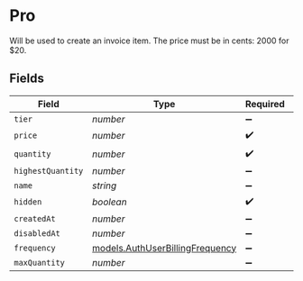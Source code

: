 # Pro

Will be used to create an invoice item. The price must be in cents: 2000 for $20.


## Fields

| Field                                                                    | Type                                                                     | Required                                                                 | Description                                                              |
| ------------------------------------------------------------------------ | ------------------------------------------------------------------------ | ------------------------------------------------------------------------ | ------------------------------------------------------------------------ |
| `tier`                                                                   | *number*                                                                 | :heavy_minus_sign:                                                       | N/A                                                                      |
| `price`                                                                  | *number*                                                                 | :heavy_check_mark:                                                       | N/A                                                                      |
| `quantity`                                                               | *number*                                                                 | :heavy_check_mark:                                                       | N/A                                                                      |
| `highestQuantity`                                                        | *number*                                                                 | :heavy_minus_sign:                                                       | N/A                                                                      |
| `name`                                                                   | *string*                                                                 | :heavy_minus_sign:                                                       | N/A                                                                      |
| `hidden`                                                                 | *boolean*                                                                | :heavy_check_mark:                                                       | N/A                                                                      |
| `createdAt`                                                              | *number*                                                                 | :heavy_minus_sign:                                                       | N/A                                                                      |
| `disabledAt`                                                             | *number*                                                                 | :heavy_minus_sign:                                                       | N/A                                                                      |
| `frequency`                                                              | [models.AuthUserBillingFrequency](../models/authuserbillingfrequency.md) | :heavy_minus_sign:                                                       | N/A                                                                      |
| `maxQuantity`                                                            | *number*                                                                 | :heavy_minus_sign:                                                       | N/A                                                                      |